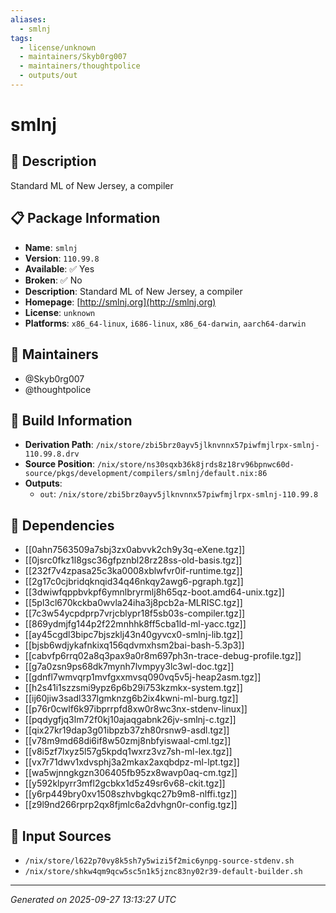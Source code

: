 ```yaml
---
aliases:
  - smlnj
tags:
  - license/unknown
  - maintainers/Skyb0rg007
  - maintainers/thoughtpolice
  - outputs/out
---
```


# smlnj

## 📝 Description

Standard ML of New Jersey, a compiler

## 📋 Package Information

- **Name**: `smlnj`
- **Version**: `110.99.8`
- **Available**: ✅ Yes
- **Broken**: ✅ No
- **Description**: Standard ML of New Jersey, a compiler
- **Homepage**: [http://smlnj.org](http://smlnj.org)
- **License**: `unknown`
- **Platforms**: `x86_64-linux`, `i686-linux`, `x86_64-darwin`, `aarch64-darwin`
## 👥 Maintainers

- @Skyb0rg007
- @thoughtpolice


## 🔧 Build Information

- **Derivation Path**: `/nix/store/zbi5brz0ayv5jlknvnnx57piwfmjlrpx-smlnj-110.99.8.drv`
- **Source Position**: `/nix/store/ns30sqxb36k8jrds8z18rv96bpnwc60d-source/pkgs/development/compilers/smlnj/default.nix:86`
- **Outputs**:
  - `out`:  `/nix/store/zbi5brz0ayv5jlknvnnx57piwfmjlrpx-smlnj-110.99.8`

## 🔗 Dependencies

- [[0ahn7563509a7sbj3zx0abvvk2ch9y3q-eXene.tgz]]
- [[0jsrc0fkz1l8gsc36gfpznbl28rz28ss-old-basis.tgz]]
- [[232f7v4zpasa25c3ka0008xblwfvr0if-runtime.tgz]]
- [[2g17c0cjbridqknqid34q46nkqy2awg6-pgraph.tgz]]
- [[3dwiwfqppbvkpf6ymnlbryrmlj8h65qz-boot.amd64-unix.tgz]]
- [[5pl3cl670kckba0wvla24iha3j8pcb2a-MLRISC.tgz]]
- [[7c3w54ycpdprp7vrjcblypr18f5sb03s-compiler.tgz]]
- [[869ydmjfg144p2f22mnhhk8ff5cba1ld-ml-yacc.tgz]]
- [[ay45cgdl3bipc7bjszklj43n40gyvcx0-smlnj-lib.tgz]]
- [[bjsb6wdjykafnkixq156qdvmxhsm2bai-bash-5.3p3]]
- [[cabvfp6rrq02a8q3pax9a0r8m697ph3n-trace-debug-profile.tgz]]
- [[g7a0zsn9ps68dk7mynh7lvmpyy3lc3wl-doc.tgz]]
- [[gdnfl7wmvqrp1mvfgxxmvsq090vq5v5j-heap2asm.tgz]]
- [[h2s41i1szzsmi9ypz6p6b29i753kzmkx-system.tgz]]
- [[ij60jiw3sadl337lgmknzg6b2ix4kwni-ml-burg.tgz]]
- [[p76r0cwlf6k97ibprrpfd8xw0r8wc3nx-stdenv-linux]]
- [[pqdygfjq3lm72f0kj10ajaqgabnk26jv-smlnj-c.tgz]]
- [[qix27kr19dap3g01ibpzb37zh80rsnw9-asdl.tgz]]
- [[v78m9md68di6if8w50zmj8nbfyiswaal-cml.tgz]]
- [[v8i5zf7lxyz5l57g5kpdq1wxrz3vz7sh-ml-lex.tgz]]
- [[vx7r71dwv1xdvsphj3a2mkax2axqbdpz-ml-lpt.tgz]]
- [[wa5wjnngkgzn306405fb95zx8wavp0aq-cm.tgz]]
- [[y592klpyrr3mfl2gcbkx1d5z49sr6v68-ckit.tgz]]
- [[y6rp449bry0xv1508szhvbgkqc27b9m8-nlffi.tgz]]
- [[z9l9nd266rprp2qx8fjmlc6a2dvhgn0r-config.tgz]]

## 📁 Input Sources

- `/nix/store/l622p70vy8k5sh7y5wizi5f2mic6ynpg-source-stdenv.sh`
- `/nix/store/shkw4qm9qcw5sc5n1k5jznc83ny02r39-default-builder.sh`

---
*Generated on 2025-09-27 13:13:27 UTC*
